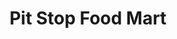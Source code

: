 ---
title: "Pit Stop Food Mart"
url: /san-antonio/pit-stop-food-mart-babcock-road/
shop: Lebensmittel
---